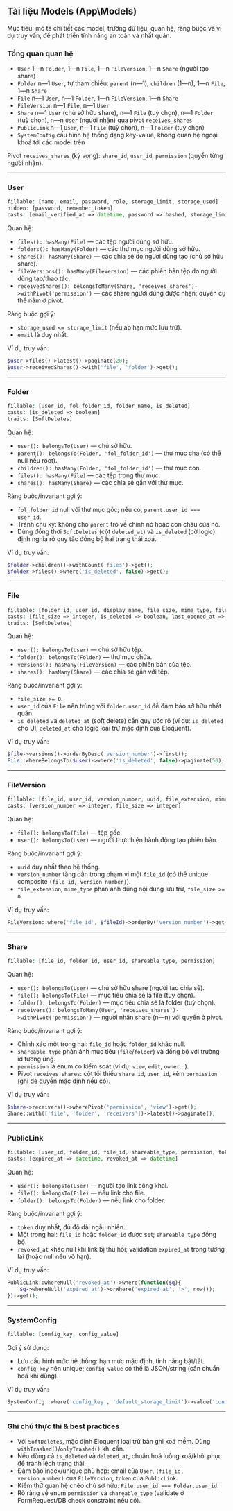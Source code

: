 ## Tài liệu Models (App\\Models)

Mục tiêu: mô tả chi tiết các model, trường dữ liệu, quan hệ, ràng buộc và ví dụ truy vấn, để phát triển tính năng an toàn và nhất quán.

### Tổng quan quan hệ

- `User` 1—n `Folder`, 1—n `File`, 1—n `FileVersion`, 1—n `Share` (người tạo share)
- `Folder` n—1 `User`, tự tham chiếu: `parent` (n—1), `children` (1—n), 1—n `File`, 1—n `Share`
- `File` n—1 `User`, n—1 `Folder`, 1—n `FileVersion`, 1—n `Share`
- `FileVersion` n—1 `File`, n—1 `User`
- `Share` n—1 `User` (chủ sở hữu share), n—1 `File` (tuỳ chọn), n—1 `Folder` (tuỳ chọn), n—n `User` (người nhận) qua pivot `receives_shares`
- `PublicLink` n—1 `User`, n—1 `File` (tuỳ chọn), n—1 `Folder` (tuỳ chọn)
- `SystemConfig` cấu hình hệ thống dạng key-value, không quan hệ ngoại khoá tới các model trên

Pivot `receives_shares` (kỳ vọng): `share_id`, `user_id`, `permission` (quyền từng người nhận).

---

### User

```php
fillable: [name, email, password, role, storage_limit, storage_used]
hidden: [password, remember_token]
casts: [email_verified_at => datetime, password => hashed, storage_limit => integer, storage_used => integer]
```

Quan hệ:
- `files(): hasMany(File)` — các tệp người dùng sở hữu.
- `folders(): hasMany(Folder)` — các thư mục người dùng sở hữu.
- `shares(): hasMany(Share)` — các chia sẻ do người dùng tạo (chủ sở hữu share).
- `fileVersions(): hasMany(FileVersion)` — các phiên bản tệp do người dùng tạo/thao tác.
- `receivedShares(): belongsToMany(Share, 'receives_shares')->withPivot('permission')` — các share người dùng được nhận; quyền cụ thể nằm ở pivot.

Ràng buộc gợi ý:
- `storage_used <= storage_limit` (nếu áp hạn mức lưu trữ).
- `email` là duy nhất.

Ví dụ truy vấn:
```php
$user->files()->latest()->paginate(20);
$user->receivedShares()->with('file', 'folder')->get();
```

---

### Folder

```php
fillable: [user_id, fol_folder_id, folder_name, is_deleted]
casts: [is_deleted => boolean]
traits: [SoftDeletes]
```

Quan hệ:
- `user(): belongsTo(User)` — chủ sở hữu.
- `parent(): belongsTo(Folder, 'fol_folder_id')` — thư mục cha (có thể null nếu root).
- `children(): hasMany(Folder, 'fol_folder_id')` — thư mục con.
- `files(): hasMany(File)` — các tệp trong thư mục.
- `shares(): hasMany(Share)` — các chia sẻ gắn với thư mục.

Ràng buộc/invariant gợi ý:
- `fol_folder_id` null với thư mục gốc; nếu có, `parent.user_id === user_id`.
- Tránh chu kỳ: không cho `parent` trỏ về chính nó hoặc con cháu của nó.
- Dùng đồng thời `SoftDeletes` (cột `deleted_at`) và `is_deleted` (cờ logic): định nghĩa rõ quy tắc đồng bộ hai trạng thái xoá.

Ví dụ truy vấn:
```php
$folder->children()->withCount('files')->get();
$folder->files()->where('is_deleted', false)->get();
```

---

### File

```php
fillable: [folder_id, user_id, display_name, file_size, mime_type, file_extension, is_deleted, last_opened_at]
casts: [file_size => integer, is_deleted => boolean, last_opened_at => datetime]
traits: [SoftDeletes]
```

Quan hệ:
- `user(): belongsTo(User)` — chủ sở hữu tệp.
- `folder(): belongsTo(Folder)` — thư mục chứa.
- `versions(): hasMany(FileVersion)` — các phiên bản của tệp.
- `shares(): hasMany(Share)` — các chia sẻ gắn với tệp.

Ràng buộc/invariant gợi ý:
- `file_size >= 0`.
- `user_id` của `File` nên trùng với `folder.user_id` để đảm bảo sở hữu nhất quán.
- `is_deleted` và `deleted_at` (soft delete) cần quy ước rõ (ví dụ: `is_deleted` cho UI, `deleted_at` cho logic loại trừ mặc định của Eloquent).

Ví dụ truy vấn:
```php
$file->versions()->orderByDesc('version_number')->first();
File::whereBelongsTo($user)->where('is_deleted', false)->paginate(50);
```

---

### FileVersion

```php
fillable: [file_id, user_id, version_number, uuid, file_extension, mime_type, file_size, action, notes]
casts: [version_number => integer, file_size => integer]
```

Quan hệ:
- `file(): belongsTo(File)` — tệp gốc.
- `user(): belongsTo(User)` — người thực hiện hành động tạo phiên bản.

Ràng buộc/invariant gợi ý:
- `uuid` duy nhất theo hệ thống.
- `version_number` tăng dần trong phạm vi một `file_id` (có thể unique composite `(file_id, version_number)`).
- `file_extension`, `mime_type` phản ánh đúng nội dung lưu trữ, `file_size >= 0`.

Ví dụ truy vấn:
```php
FileVersion::where('file_id', $fileId)->orderBy('version_number')->get();
```

---

### Share

```php
fillable: [file_id, folder_id, user_id, shareable_type, permission]
```

Quan hệ:
- `user(): belongsTo(User)` — chủ sở hữu share (người tạo chia sẻ).
- `file(): belongsTo(File)` — mục tiêu chia sẻ là file (tuỳ chọn).
- `folder(): belongsTo(Folder)` — mục tiêu chia sẻ là folder (tuỳ chọn).
- `receivers(): belongsToMany(User, 'receives_shares')->withPivot('permission')` — người nhận share (n—n) với quyền ở pivot.

Ràng buộc/invariant gợi ý:
- Chính xác một trong hai: `file_id` hoặc `folder_id` khác null.
- `shareable_type` phản ánh mục tiêu (`file`/`folder`) và đồng bộ với trường id tương ứng.
- `permission` là enum có kiểm soát (ví dụ: `view`, `edit`, `owner`...).
- Pivot `receives_shares`: cột tối thiểu `share_id`, `user_id`, kèm `permission` (ghi đè quyền mặc định nếu có).

Ví dụ truy vấn:
```php
$share->receivers()->wherePivot('permission', 'view')->get();
Share::with(['file', 'folder', 'receivers'])->latest()->paginate();
```

---

### PublicLink

```php
fillable: [user_id, folder_id, file_id, shareable_type, permission, token, expired_at, revoked_at]
casts: [expired_at => datetime, revoked_at => datetime]
```

Quan hệ:
- `user(): belongsTo(User)` — người tạo link công khai.
- `file(): belongsTo(File)` — nếu link cho file.
- `folder(): belongsTo(Folder)` — nếu link cho folder.

Ràng buộc/invariant gợi ý:
- `token` duy nhất, đủ độ dài ngẫu nhiên.
- Một trong hai: `file_id` hoặc `folder_id` được set; `shareable_type` đồng bộ.
- `revoked_at` khác null khi link bị thu hồi; validation `expired_at` trong tương lai (hoặc null nếu vô hạn).

Ví dụ truy vấn:
```php
PublicLink::whereNull('revoked_at')->where(function($q){
    $q->whereNull('expired_at')->orWhere('expired_at', '>', now());
})->get();
```

---

### SystemConfig

```php
fillable: [config_key, config_value]
```

Gợi ý sử dụng:
- Lưu cấu hình mức hệ thống: hạn mức mặc định, tính năng bật/tắt.
- `config_key` nên unique; `config_value` có thể là JSON/string (cần chuẩn hoá khi dùng).

Ví dụ truy vấn:
```php
SystemConfig::where('config_key', 'default_storage_limit')->value('config_value');
```

---

### Ghi chú thực thi & best practices

- Với `SoftDeletes`, mặc định Eloquent loại trừ bản ghi xoá mềm. Dùng `withTrashed()`/`onlyTrashed()` khi cần.
- Nếu dùng cả `is_deleted` và `deleted_at`, chuẩn hoá luồng xoá/khôi phục để tránh lệch trạng thái.
- Đảm bảo index/unique phù hợp: email của `User`, `(file_id, version_number)` của `FileVersion`, `token` của `PublicLink`.
- Kiểm thử quan hệ chéo chủ sở hữu: `File.user_id === Folder.user_id`.
- Rõ ràng về enum `permission` và `shareable_type` (validate ở FormRequest/DB check constraint nếu có).